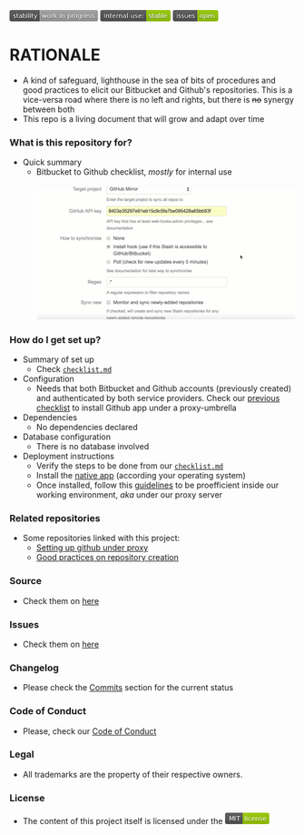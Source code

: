 ![stability-work_in_progress](images/477405737-stability_work_in_progress.png)
![internaluse-green](images/3847436881-internal_use_stable.png)
![issues-open](images/2944199103-issues_open.png)

# RATIONALE #

* A kind of safeguard, lighthouse in the sea of bits of procedures and good practices to elicit our Bitbucket and Github's repositories. This is a vice-versa road where there is no left and rights, but there is ~~no~~ synergy between both
* This repo is a living document that will grow and adapt over time

### What is this repository for? ###

* Quick summary
    - Bitbucket to Github checklist, _mostly_ for internal use
    <BR></BR>
	  ![gif_animated.gif](images/ezgif-2-2e162bd769b9.gif)
    

### How do I get set up? ###

* Summary of set up
    - Check [`checklist.md`](checklist.md)
* Configuration
    - Needs that both Bitbucket and Github accounts (previously created) and authenticated by both service providers. Check our [previous checklist](https://bitbucket.org/imhicihu/setting-up-github-under-proxy/src/8c4fd4610fe0489b1fb642561a0e8e8ffb9ff863/Github_desktop_app_installation.md) to install Github app under a proxy-umbrella
* Dependencies
    - No dependencies declared
* Database configuration
    - There is no database involved
* Deployment instructions
    - Verify the steps to be done from our [`checklist.md`](checklist.md)
    - Install the [native app](https://desktop.github.com/) (according your operating system)
    - Once installed, follow this [guidelines](https://bitbucket.org/imhicihu/setting-up-github-under-proxy/src/master/Github_desktop_app_installation.md) to be proefficient inside our working environment, _aka_ under our proxy server

### Related repositories ###

* Some repositories linked with this project:
     - [Setting up github under proxy](https://bitbucket.org/imhicihu/setting-up-github-under-proxy/)
     - [Good practices on repository creation](https://bitbucket.org/imhicihu/good-practices-on-repository-creation/src/)

### Source ###

* Check them on [here](https://bitbucket.org/imhicihu/github-transfers/src)

### Issues ###

* Check them on [here](https://bitbucket.org/imhicihu/github-transfers/issues)

### Changelog ###

* Please check the [Commits](https://bitbucket.org/imhicihu/github-transfers/commits/) section for the current status

### Code of Conduct

* Please, check our [Code of Conduct](code_of_conduct.md)

### Legal ###

* All trademarks are the property of their respective owners.

### License ###

* The content of this project itself is licensed under the ![MIT Licence](images/2049852260-MIT-license-green.png) 
